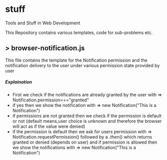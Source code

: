 # stuff
Tools and Stuff in Web Development

This Repository contains various templates, code for sub-problems etc.

## > browser-notification.js
 This file contains the template for the Notification permission and the notification delivery to the user under various permission state provided by user
##### Explaination
- First we check if the notifications are already granted by the user with => Notification.permission==="granted"
- if yes then we show the notification with => new Notification("This is a Notification")
- if permissions are not granted then we check if the permission is default or not (default means,user choice is unknown and therefore the browser will act as if the value were denied)
- if the permission is default then we ask for users permission with => Notification.requestPermission() followed by a .then() which returns granted or denied (depends on user) and if permission is allowed then we show the notifications with => new Notification("This is a Notification")

